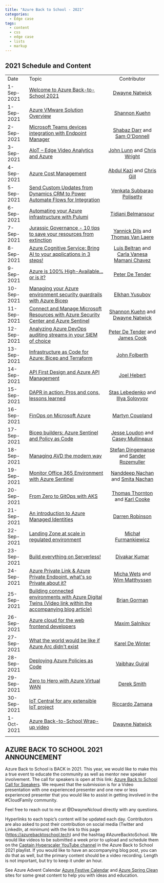 ```yaml
---
title: "Azure Back to School - 2021"
categories:
  - Edge case
tags:
  - content
  - css
  - edge case
  - lists
  - markup
---
```


## **2021 Schedule and Content**

|  |  |  |
|----------|----------|:-------------:|
|Date	|Topic	|Contributor|
|1-Sep-2021	|[Welcome to Azure Back-to-School 2021](https://youtu.be/F3Xf1fy_1ZU)|	[Dwayne Natwick](http://twitter.com/DwayneNcloud)|
|1-Sep-2021	|[Azure VMware Solution Overview](https://youtu.be/Wc715iFgOgU)|	[Shannon Kuehn](http://twitter.com/shankuehn)|
|2-Sep-2021	|[Microsoft Teams devices integration with Endpoint Manager](https://youtu.be/sJJUBMiw4Yg)|	[Shabaz Darr](http://twitter.com/ShabazDarr) and [Sam O'Donnell](http://twitter.com/Samodonnell27)|
|3-Sep-2021	|[AIoT – Edge Video Analytics and Azure](https://youtu.be/SIbBlC_V0Ac)	|[John Lunn](http://twitter.com/jonnychipz) and [Chris Wright](https://twitter.com/ChrisWAzure)|
|4-Sep-2021	|[Azure Cost Management](https://youtu.be/C03728QLn9Q)|	[Abdul Kazi](http://twitter.com/abdulkazi) and [Chris Gill](http://twitter.com/cgill)|
|5-Sep-2021	|[Send Custom Updates from Dynamics CRM to  Power Automate Flows for Integration](https://youtu.be/AfIWkO1oHZg)|	[Venkata Subbarao Polisetty](http://twitter.com/Venkata48681009)|
|6-Sep-2021	|[Automating your Azure infrastructure with Pulumi](https://youtu.be/eH8-Z_j6lvQ)|	[Tidjani Belmansour](http://twitter.com/Tidjani_B)|
|7-Sep-2021	|[Jurassic Governance - 10 tips to save your resources from extinction](https://youtu.be/pCB7l1EfYlI)|	[Yannick Dils](http://twitter.com/ydils1) and [Thomas Van Laere](http://twitter.com/thomas_vanlaere) |
|8-Sep-2021	|[Azure Cognitive Service: Bring AI to your applications in 3 steps!](https://youtu.be/XB-KxRiNQ1c)	|[Luis Beltran](http://twitter.com/darkicebeam) and [Carla Vanesa Mamani Chavez](http://twitter.com/)|
|9-Sep-2021	|[Azure is 100% High-Available... or is it?](https://youtu.be/StvxUrZyVGE)	|[Peter De Tender](http://twitter.com/pdtit)|
|10-Sep-2021	|[Managing your Azure environment security guardrails with Azure Bicep](https://youtu.be/N-ItsJDPLA4)	|[Elkhan Yusubov](http://twitter.com/ElYusubov)|
|11-Sep-2021	|[Connect and Manage Microsoft Resources with Azure Security Center and Azure Sentinel](https://youtu.be/ju9YK9At53s)	|[Shannon Kuehn](http://twitter.com/shankuehn) and [Dwayne Natwick](http://twitter.com/DwayneNcloud)|
|12-Sep-2021	|[Analyzing Azure DevOps auditing streams in your SIEM of choice](https://youtu.be/KHL19h3Pufo)|[Peter De Tender](http://twitter.com/pdtit) and [James Cook](http://twitter.com/OfficialCookJ)|
|13-Sep-2021	|[Infrastructure as Code for Azure: Bicep and Terraform](https://youtu.be/FN4Qah5PbXg)	|[John Folberth](http://twitter.com/j_folberth)|
|14-Sep-2021 |[API First Design and Azure API Management](https://youtu.be/3Yh1BbsycD8)|[Joel Hebert](http://twitter.com/JoelHebert)|
|15-Sep-2021	|[DAPR in action: Pros and cons, lessons learned](https://youtu.be/yFfyie_T6vk)	|[Stas Lebedenko](http://twitter.com/angry_stas) and [Illya Solovyov](https://twitter.com/IlyaSolovyov909)|
|16-Sep-2021	|[FinOps on Microsoft Azure](https://youtu.be/2oFqfqzMUps)	|[Martyn Coupland](http://twitter.com/mrcoups)|
|17-Sep-2021	|[Bicep builders: Azure Sentinel and Policy as Code](https://youtu.be/B03V3Tazcec)	|[Jesse Loudon](http://twitter.com/coder_au) and [Casey Mullineaux](http://twitter.com/Nurfballs)|
|18-Sep-2021	|[Managing AVD the modern way](https://youtu.be/6_LdkKsoQ98)	|[Stefan Dingemanse](http://twitter.com/SDingemanse) and [Sander Rozemuller](http://twitter.com/SandeRozemuller)|
|19-Sep-2021	|[Monitor Office 365 Environment with Azure Sentinel](https://youtu.be/SG7uey7Jc9s)	|[Nanddeep Nachan](http://www.twitter.com/NanddeepNachan) and [Smita Nachan](http://www.twitter.com/SmitaNachan) |
|20-Sep-2021	|[From Zero to GitOps with AKS](https://youtu.be/XEeQ6cYubZk)|[Thomas Thornton](http://twitter.com/tamstar1234) and [Karl Cooke](http://twitter.com/Karl_ITNerd)|
|21-Sep-2021	|[An introduction to Azure Managed Identities](https://youtu.be/Qz_yAnsxGks)	|[Darren Robinson](http://twitter.com/stalbansdaz)|
|22-Sep-2021	|[Landing Zone at scale in regulated environment](https://youtu.be/5w7l1CNHbtU)|[Michał Furmankiewicz](http://twitter.com/mifurm)|
|23-Sep-2021	|[Build everything on Serverless!](https://youtu.be/vJuRWjHGRb8)	|[Divakar Kumar](http://twitter.com/)|
|24-Sep-2021	|[Azure Private Link & Azure Private Endpoint, what's so Private about it?](https://youtu.be/W4E6Xy9Ol20)|	[Micha Wets](http://twitter.com/MichaWets) and [Wim Matthyssen](http://twitter.com/wmatthyssen)|
|25-Sep-2021 |[Building connected environments with Azure Digital Twins (Video link within the accompanying blog article)](https://training.majorguidancesolutions.com/blog/azure-back-to-school-developing-with-digital-twins) |[Brian Gorman](http://twitter.com/blgorman)|
|26-Sep-2021	|[Azure cloud for the web frontend developers](https://youtu.be/OpFMUYLqgEU)	|[Maxim Salnikov](http://twitter.com/webmaxru)|
|27-Sep-2021	|[What the world would be like if Azure Arc didn't exist](https://youtu.be/hjcOQiF6IPg)	|[Karel De Winter](http://twitter.com/kareldewinter)|
|28-Sep-2021	|[Deploying Azure Policies as Code](https://youtu.be/iFZaUpuRKfo)	|[Vaibhav Gujral](http://twitter.com/vaibhavgujral_)|
|29-Sep-2021	|[Zero to Hero with Azure Virtual WAN](https://youtu.be/Ef4qeKrQ4r4)	|[Derek Smith](http://twitter.com/ConsidercloudDS)|
|30-Sep-2021	|[IoT Central for any extensible IoT project](https://youtu.be/eVFinCNvXDk)	|[Riccardo Zamana](http://twitter.com/riccardozamana)|
|1-Oct-2021	|[Azure Back-to-School Wrap-up video](https://youtu.be/UgFrzMtWbOQ) |[Dwayne Natwick](https://twitter.com/DwayneNcloud)|
|  |  |  |

## **AZURE BACK TO SCHOOL 2021 ANNOUNCEMENT**
Azure Back to School is BACK in 2021.  This year, we would like to make this a true event to educate the community as well as mentor new speaker involvement.  The call for speakers is open at this link: [Azure Back to School Call for Speakers](https://sessionize.com/azure-back-to-school-2021).  We request that the submission is for a Video presentation with one experienced presenter and one new or less experienced presenter that you would like to assist in getting involved in the #CloudFamily community.

Feel free to reach out to me at @DwayneNcloud directly with any questions.

Hyperlinks to each topic’s content will be updated each day. Contributors are also asked to post their contribution on social media (Twitter and LinkedIn, at minimum) with the link to this page (https://azurebacktoschool.tech) and the hashtag #AzureBacktoSchool. We would like videos to be submitted a week prior to upload and schedule them on the [Captain Hyperscaler YouTube channel](https://www.youtube.com/c/captainhyperscaler) in the Azure Back to School 2021 playlist.  If you would like to have an accompanying blog post, you can do that as well, but the primary content should be a video recording.  Length is not important, but try to keep it under an hour.

See Azure Advent Calendar [Azure Festive Calendar](https://festivetechcalendar.com/)  and [Azure Spring Clean](https://www.azurespringclean.com/) sites for some great content to help you with ideas and education. 